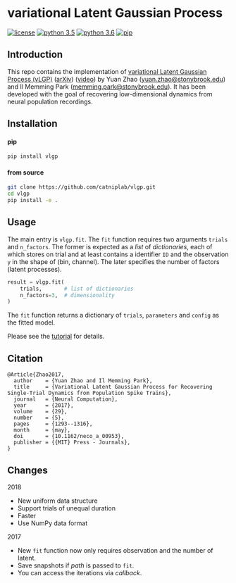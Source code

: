 # variational Latent Gaussian Process

[![license](https://img.shields.io/github/license/mashape/apistatus.svg?style=flat-square)]()
[![python 3.5](https://img.shields.io/badge/python-3.5-blue.svg?style=flat-square)]()
[![python 3.6](https://img.shields.io/badge/python-3.6-blue.svg?style=flat-square)]()
[![pip](https://img.shields.io/badge/install-pip-blue.svg?style=flat-square)]()

## Introduction

This repo contains the implementation of [variational Latent Gaussian Process (vLGP)](https://doi.org/10.1162/NECO_a_00953) 
([arXiv](https://arxiv.org/abs/1604.03053)) 
([video](https://youtu.be/CrY5AfNH1ik)) by 
Yuan Zhao ([yuan.zhao@stonybrook.edu](yuan.zhao@stonybrook.edu])) and 
Il Memming Park ([memming.park@stonybrook.edu](memming.park@stonybrook.edu)).
It has been developed with the goal of recovering low-dimensional dynamics from neural population recordings. 

## Installation

#### pip
```bash
pip install vlgp
```

#### from source
```bash
git clone https://github.com/catniplab/vlgp.git
cd vlgp
pip install -e .
```

## Usage
The main entry is `vlgp.fit`. The `fit` function requires two arguments `trials` and `n_factors`. 
The former is expected as a *list* of *dictionaries*, each of which stores on trial and 
at least contains a identifier `ID` and the observation `y` in the shape of (bin, channel).
The later specifies the number of factors (latent processes).

```python
result = vlgp.fit(
    trials,       # list of dictionaries
    n_factors=3,  # dimensionality
)
```

The `fit` function returns a dictionary of `trials`, `parameters` and `config` as the fitted model.


Please see the [tutorial](notebook/tutorial.ipynb) for details.



## Citation
```
@Article{Zhao2017,
  author    = {Yuan Zhao and Il Memming Park},
  title     = {Variational Latent Gaussian Process for Recovering Single-Trial Dynamics from Population Spike Trains},
  journal   = {Neural Computation},
  year      = {2017},
  volume    = {29},
  number    = {5},
  pages     = {1293--1316},
  month     = {may},
  doi       = {10.1162/neco_a_00953},
  publisher = {{MIT} Press - Journals},
}
```

## Changes

2018

- New uniform data structure
- Support trials of unequal duration
- Faster
- Use NumPy data format

2017

- New ```fit``` function now only requires observation and the number of latent.
- Save snapshots if *path* is passed to ```fit```.
- You can access the iterations via *callback*.

